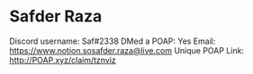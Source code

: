# Safder Raza

Discord username: Saf#2338
DMed a POAP: Yes
Email: https://www.notion.sosafder.raza@live.com
Unique POAP Link: 
http://POAP.xyz/claim/tznviz